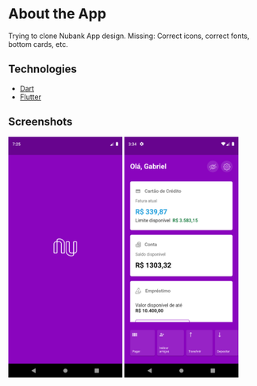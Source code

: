 # About the App

Trying to clone Nubank App design.
Missing: Correct icons, correct fonts, bottom cards, etc.

## Technologies

- [Dart](https://flutter.dev/)
- [Flutter](https://dart.dev/)

## Screenshots

<img src="screenshots/Screenshot_1.png" width=230/> <img src="screenshots/Screenshot_2.1.png" width=230/>
